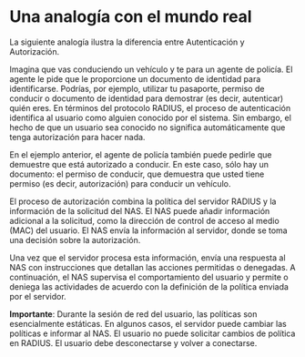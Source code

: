 # Una analogía con el mundo real

La siguiente analogía ilustra la diferencia entre Autenticación y Autorización.

Imagina que vas conduciendo un vehículo y te para un agente de policía. El agente le pide que le proporcione un documento de identidad para identificarse. Podrías, por ejemplo, utilizar tu pasaporte, permiso de conducir o documento de identidad para demostrar (es decir, autenticar) quién eres. En términos del protocolo RADIUS, el proceso de autenticación identifica al usuario como alguien conocido por el sistema. Sin embargo, el hecho de que un usuario sea conocido no significa automáticamente que tenga autorización para hacer nada.

En el ejemplo anterior, el agente de policía también puede pedirle que demuestre que está autorizado a conducir. En este caso, sólo hay un documento: el permiso de conducir, que demuestra que usted tiene permiso (es decir, autorización) para conducir un vehículo.

El proceso de autorización combina la política del servidor RADIUS y la información de la solicitud del NAS. El NAS puede añadir información adicional a la solicitud, como la dirección de control de acceso al medio (MAC) del usuario. El NAS envía la información al servidor, donde se toma una decisión sobre la autorización.

Una vez que el servidor procesa esta información, envía una respuesta al NAS con instrucciones que detallan las acciones permitidas o denegadas. A continuación, el NAS supervisa el comportamiento del usuario y permite o deniega las actividades de acuerdo con la definición de la política enviada por el servidor.

**Importante**:
Durante la sesión de red del usuario, las políticas son esencialmente estáticas. En algunos casos, el servidor puede cambiar las políticas e informar al NAS. El usuario no puede solicitar cambios de política en RADIUS. El usuario debe desconectarse y volver a conectarse.


